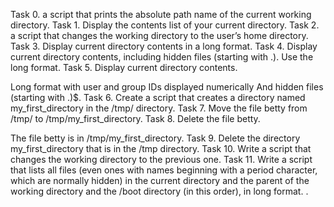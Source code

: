 Task 0. a script that prints the absolute path name of the current working directory.
Task 1. Display the contents list of your current directory.
Task 2.  a script that changes the working directory to the user’s home directory.
Task 3. Display current directory contents in a long format.
Task 4. Display current directory contents, including hidden files (starting with .). Use the long format.
Task 5. Display current directory contents.

Long format
with user and group IDs displayed numerically
And hidden files (starting with .)$.
Task 6. Create a script that creates a directory named my_first_directory in the /tmp/ directory.
Task 7. Move the file betty from /tmp/ to /tmp/my_first_directory. 
Task 8. Delete the file betty.

The file betty is in /tmp/my_first_directory. 
Task 9. Delete the directory my_first_directory that is in the /tmp directory. 
Task 10. Write a script that changes the working directory to the previous one. 
Task 11. Write a script that lists all files (even ones with names beginning with a period character, which are normally hidden) in the current directory and the parent of the working directory and the /boot directory (in this order), in long format. .
